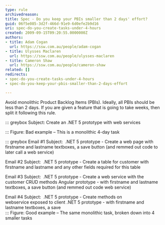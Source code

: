 ```yaml
---
type: rule
archivedreason: 
title: Spec - Do you keep your PBIs smaller than 2 days' effort?
guid: 06f5e085-3d2f-466d-91e9-6d0efe2b9d16
uri: spec-do-you-create-tasks-under-4-hours
created: 2009-09-15T09:20:55.0000000Z
authors:
- title: Adam Cogan
  url: https://ssw.com.au/people/adam-cogan
- title: Ulysses Maclaren
  url: https://ssw.com.au/people/ulysses-maclaren
- title: Cameron Shaw
  url: https://ssw.com.au/people/cameron-shaw
related: []
redirects:
- spec-do-you-create-tasks-under-4-hours
- spec-do-you-keep-your-pbis-smaller-than-2-days-effort

---
```


Avoid monolithic Product Backlog Items (PBIs). Ideally, all PBIs should be less than 2 days. If you are given a feature that is going to take weeks, then split it following this rule. 

<!--endintro-->


::: greybox
Subject: Create an .NET 5 prototype with web services 

:::
Figure: Bad example – This is a monolithic 4-day task

::: greybox
Email #1 Subject:  .NET 5 prototype - Create a web page with firstname and lastname textboxes, a save button (and remmed out code to later call a web service)

Email #2 Subject:  .NET 5 prototype - Create a table for customer with firstname and lastname and any other fields required for this table

Email #3 Subject:  .NET 5 prototype - Create a web service with the customer CRUD methods
Angular prototype - with firstname and lastname textboxes, a save button (and remmed out code web service) 

Email #4 Subject:  .NET 5 prototype - Create methods on webservice exposed to client
.NET 5 prototype - with firstname and lastname textboxes, a save  
:::
Figure: Good example – The same monolithic task, broken down into 4 smaller tasks
